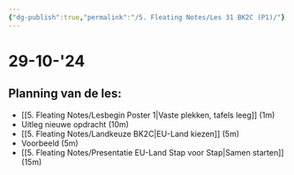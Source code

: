 ```yaml
---
{"dg-publish":true,"permalink":"/5. Fleating Notes/Les 31 BK2C (P1)/"}
---
```


# 29-10-'24

## Planning van de les:
- [[5. Fleating Notes/Lesbegin Poster 1\|Vaste plekken, tafels leeg]] (1m)
- Uitleg nieuwe opdracht (10m)
- [[5. Fleating Notes/Landkeuze BK2C\|EU-Land kiezen]] (5m)
- Voorbeeld (5m)
- [[5. Fleating Notes/Presentatie EU-Land Stap voor Stap\|Samen starten]] (15m)